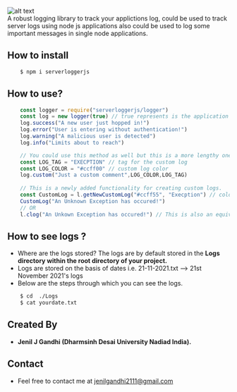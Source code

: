 ![alt text](https://github.com/jenilgandhi2111/Serverloggerjs/blob/master/Assets/Serverloggeer.jpg)<br/>
A robust logging library to track your applictions log, could be used to track server logs using node js applications also could be used to log some important messages in single node applications.

## How to install
```bash
    $ npm i serverloggerjs
```

## How to use?
```js
    const logger = require("serverloggerjs/logger")
    const log = new logger(true) // true represents is the application time sensitive i.e do it need to measure millisecs.
    log.success("A new user just hopped in!")
    log.error("User is entering without authentication!")
    log.warning("A malicious user is detected")
    log.info("Limits about to reach")

    // You could use this method as well but this is a more lengthy one instead try using below one.
    const LOG_TAG = "EXECPTION" // tag for the custom log
    const LOG_COLOR = "#ccff00" // custom log color
    log.custom("Just a custom comment",LOG_COLOR,LOG_TAG)
    
    // This is a newly added functionality for creating custom logs.
    const CustomLog = l.getNewCustomLog("#ccff55", "Execption") // color of the log is first arg and label of the log is the second arg.
    CustomLog("An Unknown Exception has occured!")
    // OR 
    l.clog("An Unkown Exception has occured!") // This is also an equivalent way of doing the above thing.

```

## How to see logs ?
- Where are the logs stored? The logs are by default stored in the **Logs directory within the root directory of your project.**
- Logs are stored on the basis of dates i.e. 21-11-2021.txt --> 21st November 2021's logs
- Below are the steps through which you can see the logs.

```bash
    $ cd  ./Logs
    $ cat yourdate.txt
```

## Created By
- **Jenil J Gandhi (Dharmsinh Desai University Nadiad India).**

## Contact
- Feel free to contact me at jenilgandhi2111@gmail.com